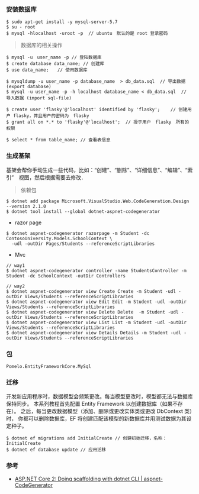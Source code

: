 ### 安装数据库
```
$ sudo apt-get install -y mysql-server-5.7
$ su - root
$ mysql -hlocalhost -uroot -p  // ubuntu　默认的是 root 登录密码
```
> 数据库的相关操作
```
$ mysql -u　user_name -p // 登陆数据库
$ create database data_name; // 创建库
$ use data_name;　　// 使用数据库

$ mysqldump -u user_name -p database_name  > db_data.sql  // 导出数据 (export database)
$ mysql -u user_name -p -h localhost database_name < db_data.sql  // 导入数据 (import sql-file)

$ create user 'flasky'@'localhost' identified by 'flasky';    // 创建用户 flasky，并且用户的密码为　flasky
$ grant all on *.* to 'flasky'@'localhost';  // 授于用户　flasky　所有的权限

$ select * from table_name; // 查看表信息
```

### 生成基架
基架会帮你手动生成一些代码，比如：“创建”、“删除”、“详细信息”、“编辑”、“索引”　视图，然后根据需要去修改．
> 依赖包
```
$ dotnet add package Microsoft.VisualStudio.Web.CodeGeneration.Design --version 2.1.0
$ dotnet tool install --global dotnet-aspnet-codegenerator
```
- razor page
```
$ dotnet aspnet-codegenerator razorpage -m Student -dc ContosoUniversity.Models.SchoolContext \
  -udl -outDir Pages/Students --referenceScriptLibraries
```
- Mvc 
```
// way1
$ dotnet aspnet-codegenerator controller -name StudentsController -m Student -dc SchoolContext -outDir Controllers

// way2 
$ dotnet aspnet-codegenerator view Create Create -m Student -udl -outDir Views/Students --referenceScriptLibraries
$ dotnet aspnet-codegenerator view Edit Edit -m Student -udl -outDir Views/Students --referenceScriptLibraries
$ dotnet aspnet-codegenerator view Delete Delete  -m Student -udl -outDir Views/Students --referenceScriptLibraries
$ dotnet aspnet-codegenerator view List List -m Student -udl -outDir Views/Students --referenceScriptLibraries
$ dotnet aspnet-codegenerator view Details Details -m Student -udl -outDir Views/Students --referenceScriptLibraries
```

### 包
```
Pomelo.EntityFrameworkCore.MySql
```
### 迁移
开发新应用程序时，数据模型会频繁更改。每当模型更改时，模型都无法与数据库保持同步。 
本系列教程首先配置 Entity Framework 以创建数据库（如果不存在）。 
之后，每当更改数据模型（添加、删除或更改实体类或更改 DbContext 类）时，
你都可以删除数据库，EF 将创建匹配该模型的新数据库并用测试数据为其设定种子。
```
$ dotnet ef migrations add InitialCreate // 创建初始迁移，名称：InitialCreate
$ dotnet ef database update // 应用迁移
```

### 参考
- [ASP.NET Core 2: Doing scaffolding with dotnet CLI | aspnet-CodeGenerator](https://gavilan.blog/2018/04/28/asp-net-core-2-doing-scaffolding-with-dotnet-cli-aspnet-codegenerator/)
